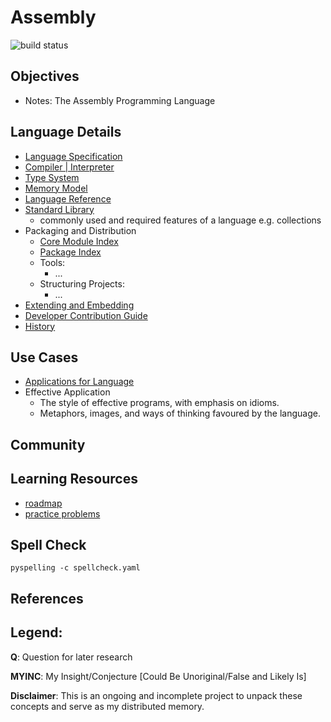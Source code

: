 # Assembly
![build status](https://github.com/praisetompane/assembly/actions/workflows/assembly.yaml/badge.svg) <br>

## Objectives
- Notes: The Assembly Programming Language 

## Language Details
- [Language Specification](1_core_language/1_implementations/1_implementations.txt)
- [Compiler | Interpreter]()
- [Type System]()
- [Memory Model]()
- [Language Reference]()
- [Standard Library]()
    - commonly used and required features of a language
        e.g. collections
- Packaging and Distribution
    - [Core Module Index]()
    - [Package Index]()
    - Tools:
        - ...
    - Structuring Projects:
        - ...
- [Extending and Embedding]()
- [Developer Contribution Guide]()
- [History]()

## Use Cases
- [Applications for Language]()
- Effective Application
    - The style of effective programs, with emphasis on idioms.      
    - Metaphors, images, and ways of thinking favoured by the language.
    
## Community

## Learning Resources
  - [roadmap]()
  - [practice problems]()

## Spell Check
```shell
pyspelling -c spellcheck.yaml
```

## References

## Legend:
**Q**: Question for later research

**MYINC**: My Insight/Conjecture [Could Be Unoriginal/False and Likely Is]

**Disclaimer**: This is an ongoing and incomplete project to unpack these concepts and serve as my distributed memory.
